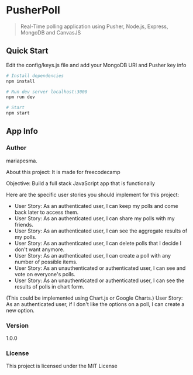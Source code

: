 # PusherPoll

> Real-Time polling application using Pusher, Node.js, Express, MongoDB and CanvasJS

## Quick Start

Edit the config/keys.js file and add your MongoDB URI and Pusher key info

```bash
# Install dependencies
npm install

# Run dev server localhost:3000
npm run dev

# Start
npm start
```

## App Info

### Author

mariapesma.

About this project: It is made for freecodecamp

 Objective: Build a full stack JavaScript app that is functionally

Here are the specific user stories you should implement for this project:
<ul>
<li>User Story: As an authenticated user, I can keep my polls and come back later to access them.</li>
  <li>User Story: As an authenticated user, I can share my polls with my friends.</li>
  <li>User Story: As an authenticated user, I can see the aggregate results of my polls.</li>
<li>User Story: As an authenticated user, I can delete polls that I decide I don't want anymore.</li>
<li>User Story: As an authenticated user, I can create a poll with any number of possible items.</li>
<li>User Story: As an unauthenticated or authenticated user, I can see and vote on everyone's polls.</li>
<li>User Story: As an unauthenticated or authenticated user, I can see the results of polls in chart form. </li>
  </ul>
(This could be implemented using Chart.js or Google Charts.)
User Story: As an authenticated user, if I don't like the options on a poll, I can create a new option.

### Version

1.0.0

### License

This project is licensed under the MIT License
